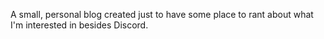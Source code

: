 A small, personal blog created just to have some place to rant about what I'm
interested in besides Discord.